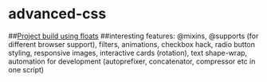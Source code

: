 # advanced-css

##[Project build using floats](https://jackil182.github.io/advanced-css/Ex1/index.html)
##interesting features: @mixins, @supports (for different browser support), filters, animations, checkbox hack, radio button styling, responsive images, interactive cards (rotation), text shape-wrap, automation for development (autoprefixer, concatenator, compressor etc in one script)
